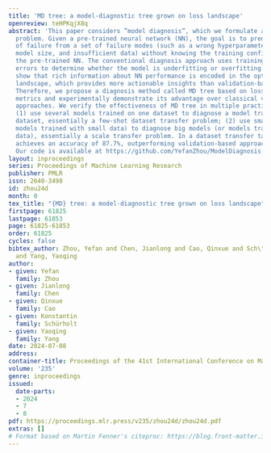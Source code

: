 ```yaml
---
title: 'MD tree: a model-diagnostic tree grown on loss landscape'
openreview: teHPKqjX8q
abstract: 'This paper considers ”model diagnosis”, which we formulate as a classification
  problem. Given a pre-trained neural network (NN), the goal is to predict the source
  of failure from a set of failure modes (such as a wrong hyperparameter, inadequate
  model size, and insufficient data) without knowing the training configuration of
  the pre-trained NN. The conventional diagnosis approach uses training and validation
  errors to determine whether the model is underfitting or overfitting. However, we
  show that rich information about NN performance is encoded in the optimization loss
  landscape, which provides more actionable insights than validation-based measurements.
  Therefore, we propose a diagnosis method called MD tree based on loss landscape
  metrics and experimentally demonstrate its advantage over classical validation-based
  approaches. We verify the effectiveness of MD tree in multiple practical scenarios:
  (1) use several models trained on one dataset to diagnose a model trained on another
  dataset, essentially a few-shot dataset transfer problem; (2) use small models (or
  models trained with small data) to diagnose big models (or models trained with big
  data), essentially a scale transfer problem. In a dataset transfer task, MD tree
  achieves an accuracy of 87.7%, outperforming validation-based approaches by 14.88%.
  Our code is available at https://github.com/YefanZhou/ModelDiagnosis.'
layout: inproceedings
series: Proceedings of Machine Learning Research
publisher: PMLR
issn: 2640-3498
id: zhou24d
month: 0
tex_title: "{MD} tree: a model-diagnostic tree grown on loss landscape"
firstpage: 61825
lastpage: 61853
page: 61825-61853
order: 61825
cycles: false
bibtex_author: Zhou, Yefan and Chen, Jianlong and Cao, Qinxue and Sch\"{u}rholt, Konstantin
  and Yang, Yaoqing
author:
- given: Yefan
  family: Zhou
- given: Jianlong
  family: Chen
- given: Qinxue
  family: Cao
- given: Konstantin
  family: Schürholt
- given: Yaoqing
  family: Yang
date: 2024-07-08
address:
container-title: Proceedings of the 41st International Conference on Machine Learning
volume: '235'
genre: inproceedings
issued:
  date-parts:
  - 2024
  - 7
  - 8
pdf: https://proceedings.mlr.press/v235/zhou24d/zhou24d.pdf
extras: []
# Format based on Martin Fenner's citeproc: https://blog.front-matter.io/posts/citeproc-yaml-for-bibliographies/
---
```

